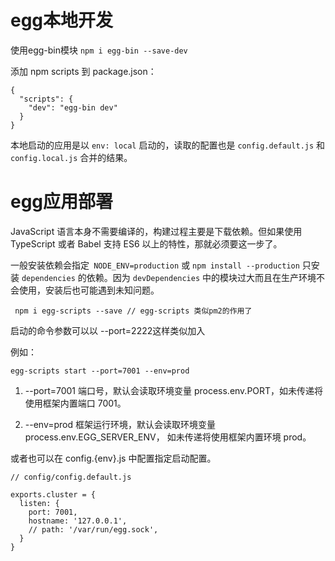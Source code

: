 # egg本地开发
使用egg-bin模块
`npm i egg-bin --save-dev`


添加 npm scripts 到 package.json：
```
{
  "scripts": {
    "dev": "egg-bin dev"
  }
}
```

本地启动的应用是以 `env: local` 启动的，读取的配置也是 `config.default.js` 和` config.local.js` 合并的结果。



# egg应用部署
JavaScript 语言本身不需要编译的，构建过程主要是下载依赖。但如果使用 TypeScript 或者 Babel 支持 ES6 以上的特性，那就必须要这一步了。



一般安装依赖会指定` NODE_ENV=production` 或 `npm install --production` 只安装 `dependencies` 的依赖。因为 `devDependencies` 中的模块过大而且在生产环境不会使用，安装后也可能遇到未知问题。


```
 npm i egg-scripts --save // egg-scripts 类似pm2的作用了
```


启动的命令参数可以以 --port=2222这样类似加入

例如：
```
egg-scripts start --port=7001 --env=prod
```
1. --port=7001 端口号，默认会读取环境变量 process.env.PORT，如未传递将使用框架内置端口 7001。



2. --env=prod 框架运行环境，默认会读取环境变量 process.env.EGG_SERVER_ENV， 如未传递将使用框架内置环境 prod。


或者也可以在 config.{env}.js 中配置指定启动配置。

```
// config/config.default.js

exports.cluster = {
  listen: {
    port: 7001,
    hostname: '127.0.0.1',
    // path: '/var/run/egg.sock',
  }
}
```